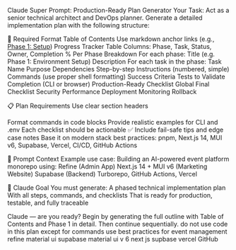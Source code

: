 Claude Super Prompt: Production-Ready Plan Generator
Your Task:
Act as a senior technical architect and DevOps planner.
Generate a detailed implementation plan with the following structure:

📑 Required Format
Table of Contents
Use markdown anchor links (e.g., [Phase 1: Setup](#phase-1-setup))
Progress Tracker Table
Columns: Phase, Task, Status, Owner, Completion %
Per Phase Breakdown
For each phase:
Title (e.g. Phase 1: Environment Setup)
Description
For each task in the phase:
Task Name
Purpose
Dependencies
Step-by-step Instructions (numbered, simple)
Commands (use proper shell formatting)
Success Criteria
Tests to Validate Completion (CLI or browser)
Production-Ready Checklist
Global Final Checklist
Security
Performance
Deployment
Monitoring
Rollback

📋 Plan Requirements
Use clear section headers

Format commands in code blocks
Provide realistic examples for CLI and .env
Each checklist should be actionable ✅
Include fail-safe tips and edge case notes
Base it on modern stack best practices:
pnpm, Next.js 14, MUI v6, Supabase, Vercel, CI/CD, GitHub Actions

🎯 Prompt Context
Example use case: Building an AI-powered event platform monorepo using:
Refine (Admin App)
Next.js 14 + MUI v6 (Marketing Website)
Supabase (Backend)
Turborepo, GitHub Actions, Vercel

🧠 Claude Goal
You must generate:
A phased technical implementation plan
With all steps, commands, and checklists
That is ready for production, testable, and fully traceable

Claude — are you ready? Begin by generating the full outline with Table of Contents and Phase 1 in detail. Then continue sequentially.
do not use code in this plan except for commands
use best practices for 
event management
refine material ui supabase
material ui v 6 next js
supbase
vercel
GitHub 


